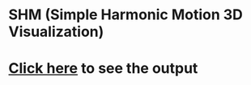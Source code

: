 # SHM (Simple Harmonic Motion 3D Visualization)

# [Click here](https://joonshakya.github.io/3D-Simple-Harmonic-Motion-Visualization) to see the output
